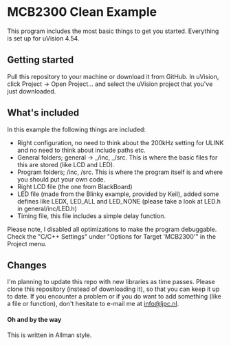 # MCB2300 Clean Example
This program includes the most basic things to get you started. Everything is set up for uVision 4.54.

## Getting started
Pull this repository to your machine or download it from GitHub. In uVision, click Project -> Open Project... and select the uVision project that you've just downloaded.

## What's included
In this example the following things are included:
- Right configuration, no need to think about the 200kHz setting for ULINK and no need to think about include paths etc.
- General folders; general -> _/inc, _/src. This is where the basic files for this are stored (like LCD and LED).
- Program folders; /inc, /src. This is where the program itself is and where you should put your own code.
- Right LCD file (the one from BlackBoard)
- LED file (made from the Blinky example, provided by Keil), added some defines like LEDX, LED_ALL and LED_NONE (please take a look at LED.h in general/inc/LED.h)
- Timing file, this file includes a simple delay function.

Please note, I disabled all optimizations to make the program debuggable. Check the "C/C++ Settings" under "Options for Target 'MCB2300'" in the Project menu.

## Changes
I'm planning to update this repo with new libraries as time passes. Please clone this repository (instead of downloading it), so that you can keep it up to date.
If you encounter a problem or if you do want to add something (like a file or function), don't hesitate to e-mail me at info@ljpc.nl.

#### Oh and by the way
This is written in Allman style.
